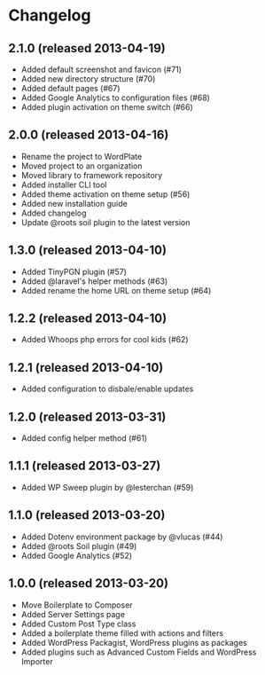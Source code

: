 # Changelog

## 2.1.0 (released 2013-04-19)

- Added default screenshot and favicon (#71)
- Added new directory structure (#70)
- Added default pages (#67)
- Added Google Analytics to configuration files (#68)
- Added plugin activation on theme switch (#66)

## 2.0.0 (released 2013-04-16)

- Rename the project to WordPlate
- Moved project to an organization
- Moved library to framework repository
- Added installer CLI tool
- Added theme activation on theme setup (#56)
- Added new installation guide
- Added changelog
- Update @roots soil plugin to the latest version

## 1.3.0 (released 2013-04-10)

- Added TinyPGN plugin (#57)
- Added @laravel's helper methods (#63)
- Added rename the home URL on theme setup (#64)

## 1.2.2 (released 2013-04-10)

- Added Whoops php errors for cool kids (#62)

## 1.2.1 (released 2013-04-10)

- Added configuration to disbale/enable updates

## 1.2.0 (released 2013-03-31)

- Added config helper method (#61)

## 1.1.1 (released 2013-03-27)

- Added WP Sweep plugin by @lesterchan (#59)

## 1.1.0 (released 2013-03-20)

- Added Dotenv environment package by @vlucas (#44)
- Added @roots Soil plugin (#49)
- Added Google Analytics (#52)

## 1.0.0 (released 2013-03-20)

- Move Boilerplate to Composer
- Added Server Settings page
- Added Custom Post Type class
- Added a boilerplate theme filled with actions and filters
- Added WordPress Packagist, WordPress plugins as packages
- Added plugins such as Advanced Custom Fields and WordPress Importer
